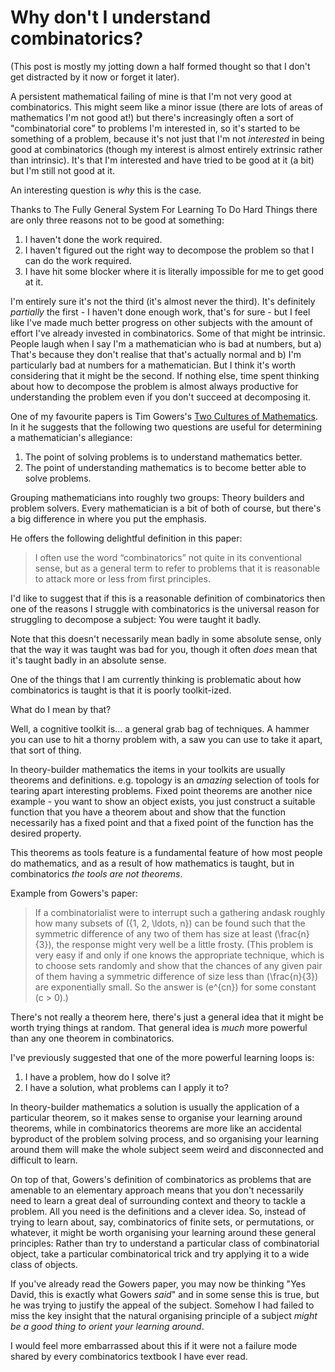# Why don't I understand combinatorics?

(This post is mostly my jotting down a half formed thought so that I don't get distracted by it now or forget it later).

A persistent mathematical failing of mine is that I'm not very good at combinatorics.
This might seem like a minor issue (there are lots of areas of mathematics I'm not good at!) but there's increasingly often a sort of "combinatorial core" to problems I'm interested in,
so it's started to be something of a problem,
because it's not just that I'm not *interested* in being good at combinatorics (though my interest is almost entirely extrinsic rather than intrinsic). It's that I'm interested and have tried to be good at it (a bit) but I'm still not good at it.

An interesting question is *why* this is the case.

Thanks to The Fully General System For Learning To Do Hard Things there are only three reasons not to be good at something:

1. I haven't done the work required.
2. I haven't figured out the right way to decompose the problem so that I can do the work required.
3. I have hit some blocker where it is literally impossible for me to get good at it.

I'm entirely sure it's not the third (it's almost never the third).
It's definitely *partially* the first - I haven't done enough work, that's for sure - but I feel like I've made much better progress on other subjects with the amount of effort I've already invested in combinatorics.
Some of that might be intrinsic. People laugh when I say I'm a mathematician who is bad at numbers, but a) That's because they don't realise that that's actually normal and b) I'm particularly bad at numbers for a mathematician.
But I think it's worth considering that it might be the second.
If nothing else, time spent thinking about how to decompose the problem is almost always productive for understanding the problem even if you don't succeed at decomposing it.

One of my favourite papers is Tim Gowers's [Two Cultures of Mathematics](https://www.dpmms.cam.ac.uk/~wtg10/2cultures.pdf).
In it he suggests that the following two questions are useful for determining a mathematician's allegiance:

1. The point of solving problems is to understand mathematics better.
2. The point of understanding mathematics is to become better able to solve problems.

Grouping mathematicians into roughly two groups: Theory builders and problem solvers. Every mathematician is a bit of both of course, but there's a big difference in where you put the emphasis.

He offers the following delightful definition in this paper:

> I often use the word “combinatorics” not quite in its conventional sense, but as a general term to refer to problems that it is reasonable to attack more or less from first principles.

I'd like to suggest that if this is a reasonable definition of combinatorics then one of the reasons I struggle with combinatorics is the universal reason for struggling to decompose a subject:
You were taught it badly.

Note that this doesn't necessarily mean badly in some absolute sense, only that the way it was taught was bad for you, though it often *does* mean that it's taught badly in an absolute sense.

One of the things that I am currently thinking is problematic about how combinatorics is taught is that it is poorly toolkit-ized.

What do I mean by that?

Well, a cognitive toolkit is... a general grab bag of techniques. A hammer you can use to hit a thorny problem with, a saw you can use to take it apart, that sort of thing.

In theory-builder mathematics the items in your toolkits are usually theorems and definitions. e.g. topology is an *amazing* selection of tools for tearing apart interesting problems.
Fixed point theorems are another nice example - you want to show an object exists, you just construct a suitable function that you have a theorem about and show that the function necessarily has a fixed point and that a fixed point of the function has the desired property.

This theorems as tools feature is a fundamental feature of how most people do mathematics,
and as a result of how mathematics is taught,
but in combinatorics *the tools are not theorems*.

Example from Gowers's paper:

> If a combinatorialist were to interrupt such a gathering andask roughly how many subsets of \(\{1, 2, \ldots, n\}\) can be found such that the symmetric difference of any two of them has size at least \(\frac{n}{3}\), the response might very well be a little frosty. (This  problem  is  very  easy  if  and  only  if  one  knows  the  appropriate  technique, which  is  to  choose  sets  randomly  and  show  that  the  chances  of  any  given  pair  of  them having a symmetric difference of size less than \(\frac{n}{3}\) are exponentially small. So the answer is \(e^{cn}\) for some constant \(c > 0\).)

There's not really a theorem here, there's just a general idea that it might be worth trying things at random.
That general idea is *much* more powerful than any one theorem in combinatorics.

I've previously suggested that one of the more powerful learning loops is:

1. I have a problem, how do I solve it?
2. I have a solution, what problems can I apply it to?

In theory-builder mathematics a solution is usually the application of a particular theorem, so it makes sense to organise your learning around theorems,
while in combinatorics theorems are more like an accidental byproduct of the problem solving process,
and so organising your learning around them will make the whole subject seem weird and disconnected and difficult to learn.

On top of that, Gowers's definition of combinatorics as problems that are amenable to an elementary approach means that you don't necessarily need to learn a great deal of surrounding context and theory to tackle a problem. All you need is the definitions and a clever idea.
So, instead of trying to learn about, say, combinatorics of finite sets, or permutations, or whatever, it might be worth organising your learning around these general principles:
Rather than try to understand a particular class of combinatorial object,
take a particular combinatorical trick and try applying it to a wide class of objects.

If you've already read the Gowers paper, you may now be thinking "Yes David, this is exactly what Gowers *said*" and in some sense this is true,
but he was trying to justify the appeal of the subject.
Somehow I had failed to miss the key insight that the natural organising principle of a subject *might be a good thing to orient your learning around*.

I would feel more embarrassed about this if it were not a failure mode shared by every combinatorics textbook I have ever read.

